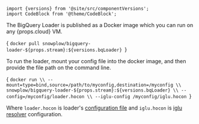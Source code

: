 ```mdx-code-block
import {versions} from '@site/src/componentVersions';
import CodeBlock from '@theme/CodeBlock';
```

<p>The BigQuery Loader is published as a Docker image which you can run on any {props.cloud} VM.</p>

<CodeBlock language="bash">{
`docker pull snowplow/bigquery-loader-${props.stream}:${versions.bqLoader}
`}</CodeBlock>

To run the loader, mount your config file into the docker image, and then provide the file path on the command line.

<CodeBlock language="bash">{
`docker run \\
  --mount=type=bind,source=/path/to/myconfig,destination=/myconfig \\
  snowplow/bigquery-loader-${props.stream}:${versions.bqLoader} \\
  --config=/myconfig/loader.hocon \\
  --iglu-config /myconfig/iglu.hocon
`}</CodeBlock>

Where `loader.hocon` is loader's [configuration file](/docs/api-reference/loaders-storage-targets/bigquery-loader/index.md#configuring-the-loader) and `iglu.hocon` is [iglu resolver](/docs/api-reference/iglu/iglu-resolver/index.md) configuration.
